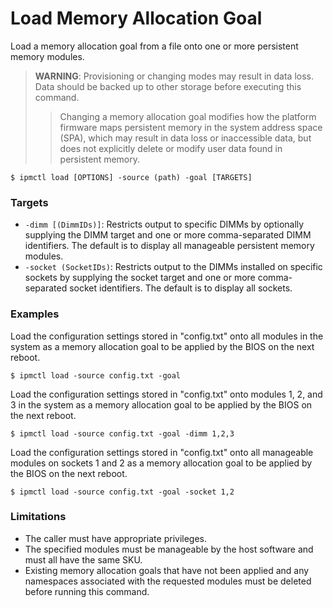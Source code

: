 # Load Memory Allocation Goal

Load a memory allocation goal from a file onto one or more persistent memory modules.

> **WARNING**: Provisioning or changing modes may result in data loss. Data should be backed up to other storage before executing this command.
>
> > Changing a memory allocation goal modifies how the platform firmware maps persistent memory in the system address space \(SPA\), which may result in data loss or inaccessible data, but does not explicitly delete or modify user data found in persistent memory.

```text
$ ipmctl load [OPTIONS] -source (path) -goal [TARGETS]
```

### **Targets**

* `-dimm [(DimmIDs)]`: Restricts output to specific DIMMs by optionally supplying the DIMM target and one or more comma-separated DIMM identifiers. The default is to display all manageable persistent memory modules.
* `-socket (SocketIDs)`: Restricts output to the DIMMs installed on specific sockets by supplying the socket target and one or more comma-separated socket identifiers. The default is to display all sockets.

### **Examples**

Load the configuration settings stored in "config.txt" onto all modules in the system as a memory allocation goal to be applied by the BIOS on the next reboot.

```text
$ ipmctl load -source config.txt -goal
```

Load the configuration settings stored in "config.txt" onto modules 1, 2, and 3 in the system as a memory allocation goal to be applied by the BIOS on the next reboot.

```text
$ ipmctl load -source config.txt -goal -dimm 1,2,3
```

Load the configuration settings stored in "config.txt" onto all manageable modules on sockets 1 and 2 as a memory allocation goal to be applied by the BIOS on the next reboot.

```text
$ ipmctl load -source config.txt -goal -socket 1,2
```

### **Limitations**

* The caller must have appropriate privileges.
* The specified modules must be manageable by the host software and must all have the same SKU.
* Existing memory allocation goals that have not been applied and any namespaces associated with the requested modules must be deleted before running this command.


